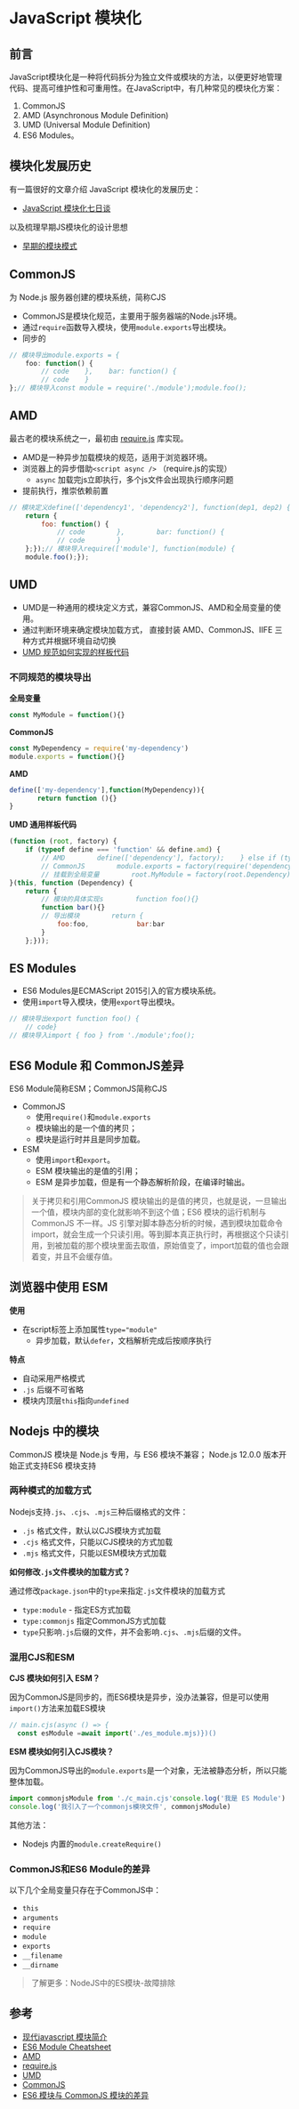 # JavaScript 模块化

## 前言

JavaScript模块化是一种将代码拆分为独立文件或模块的方法，以便更好地管理代码、提高可维护性和可重用性。在JavaScript中，有几种常见的模块化方案：

1. CommonJS
2. AMD (Asynchronous Module Definition)
3. UMD (Universal Module Definition)
4. ES6 Modules。

## 模块化发展历史

有一篇很好的文章介绍 JavaScript 模块化的发展历史：

- [JavaScript 模块化七日谈](https://huangxuan.me/2015/07/09/js-module-7day/)

以及梳理早期JS模块化的设计思想

- [早期的模块模式](https://www.adequatelygood.com/JavaScript-Module-Pattern-In-Depth.html)

## CommonJS

为 Node.js 服务器创建的模块系统，简称CJS

- CommonJS是模块化规范，主要用于服务器端的Node.js环境。
- 通过`require`函数导入模块，使用`module.exports`导出模块。
- 同步的

```jsx
// 模块导出module.exports = {
    foo: function() {
        // code    },    bar: function() {
        // code    }
};// 模块导入const module = require('./module');module.foo();
```

## AMD

最古老的模块系统之一，最初由 [require.js](http://requirejs.org/) 库实现。

- AMD是一种异步加载模块的规范，适用于浏览器环境。
- 浏览器上的异步借助`<script async />` （require.js的实现）
    - `async` 加载完js立即执行，多个js文件会出现执行顺序问题
- 提前执行，推崇依赖前置

```jsx
// 模块定义define(['dependency1', 'dependency2'], function(dep1, dep2) {
    return {
        foo: function() {
            // code        },        bar: function() {
            // code        }
    };});// 模块导入require(['module'], function(module) {
    module.foo();});
```

## UMD

- UMD是一种通用的模块定义方式，兼容CommonJS、AMD和全局变量的使用。
- 通过判断环境来确定模块加载方式， 直接封装 AMD、CommonJS、IIFE 三种方式并根据环境自动切换
- [UMD 规范如何实现的样板代码](https://github.com/umdjs/umd?tab=readme-ov-file)

### 不同规范的模块导出

**全局变量**

```jsx
const MyModule = function(){}
```

**CommonJS**

```jsx
const MyDependency = require('my-dependency')
module.exports = function(){}
```

**AMD**

```jsx
define(['my-dependency'],function(MyDependency)){
       return function (){}
}
```

**UMD 通用样板代码**

```jsx
(function (root, factory) {
    if (typeof define === 'function' && define.amd) {
        // AMD        define(['dependency'], factory);    } else if (typeof exports === 'object') {
        // CommonJS        module.exports = factory(require('dependency'));    } else {
        // 挂载到全局变量        root.MyModule = factory(root.Dependency);    }
}(this, function (Dependency) {
    return {
        // 模块的具体实现s        function foo(){}
        function bar(){}
        // 导出模块        return {
            foo:foo,            bar:bar
        }
    };}));
```

## ES Modules

- ES6 Modules是ECMAScript 2015引入的官方模块系统。
- 使用`import`导入模块，使用`export`导出模块。

```jsx
// 模块导出export function foo() {
    // code}
// 模块导入import { foo } from './module';foo();
```

## ES6 Module 和 CommonJS差异

ES6 Module简称ESM；CommonJS简称CJS

- CommonJS
    - 使用`require()`和`module.exports`
    - 模块输出的是一个值的拷贝；
    - 模块是运行时并且是同步加载。
- ESM
    - 使用`import`和`export`。
    - ESM 模块输出的是值的引用；
    - ESM 是异步加载，但是有一个静态解析阶段，在编译时输出。

> 关于拷贝和引用CommonJS 模块输出的是值的拷贝，也就是说，一旦输出一个值，模块内部的变化就影响不到这个值；ES6 模块的运行机制与 CommonJS 不一样。JS 引擎对脚本静态分析的时候，遇到模块加载命令import，就会生成一个只读引用。等到脚本真正执行时，再根据这个只读引用，到被加载的那个模块里面去取值，原始值变了，import加载的值也会跟着变，并且不会缓存值。
> 

## 浏览器中使用 ESM

**使用**

- 在script标签上添加属性`type="module"`
    - 异步加载，默认`defer`，文档解析完成后按顺序执行

**特点**

- 自动采用严格模式
- `.js` 后缀不可省略
- 模块内顶层`this`指向`undefined`

## Nodejs 中的模块

CommonJS 模块是 Node.js 专用，与 ES6 模块不兼容； Node.js 12.0.0 版本开始正式支持ES6 模块支持

### 两种模式的加载方式

Nodejs支持`.js`、`.cjs`、`.mjs`三种后缀格式的文件：

- `.js` 格式文件，默认以CJS模块方式加载
- `.cjs` 格式文件，只能以CJS模块的方式加载
- `.mjs` 格式文件，只能以ESM模块方式加载

**如何修改`.js`文件模块的加载方式？**

通过修改`package.json`中的`type`来指定`.js`文件模块的加载方式

- `type:module` - 指定ES方式加载
- `type:commonjs` 指定CommonJS方式加载
- `type`只影响`.js`后缀的文件，并不会影响`.cjs`、`.mjs`后缀的文件。

### 混用CJS和ESM

**CJS 模块如何引入 ESM？**

因为CommonJS是同步的，而ES6模块是异步，没办法兼容，但是可以使用`import()`方法来加载ES模块

```jsx
// main.cjs(async () => {
  const esModule =await import('./es_module.mjs)})()
```

**ESM 模块如何引入CJS模块？**

因为CommonJS导出的`module.exports`是一个对象，无法被静态分析，所以只能整体加载。

```jsx
import commonjsModule from './c_main.cjs'console.log('我是 ES Module')
console.log('我引入了一个commonjs模块文件', commonjsModule)
```

其他方法：

- Nodejs 内置的`module.createRequire()`

### CommonJS和ES6 Module的差异

以下几个全局变量只存在于CommonJS中：

- `this`
- `arguments`
- `require`
- `module`
- `exports`
- `__filename`
- `__dirname`

> 了解更多：NodeJS中的ES模块-故障排除
> 

## 参考

- [现代javascript 模块简介](https://zh.javascript.info/modules-intro)
- [ES6 Module Cheatsheet](https://www.samanthaming.com/tidbits/79-module-cheatsheet/)
- [AMD](https://en.wikipedia.org/wiki/Asynchronous_module_definition)
- [require.js](http://requirejs.org/)
- [UMD](https://github.com/umdjs/umd)
- [CommonJS](http://wiki.commonjs.org/wiki/Modules/1.1)
- [ES6 模块与 CommonJS 模块的差异](https://es6.ruanyifeng.com/#docs/module-loader)